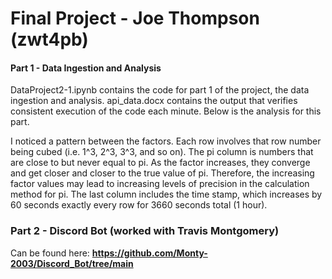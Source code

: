 # Final Project - Joe Thompson (zwt4pb)

#### Part 1 - Data Ingestion and Analysis
DataProject2-1.ipynb contains the code for part 1 of the project, the data ingestion and analysis. api_data.docx contains the output that verifies consistent execution of the code each minute. Below is the analysis for this part.

I noticed a pattern between the factors. Each row involves that row number being cubed (i.e. 1^3, 2^3, 3^3, and so on). The pi column is numbers that are close to but never equal to pi. As the factor increases, they converge and get closer and closer to the true value of pi. Therefore, the increasing factor values may lead to increasing levels of precision in the calculation method for pi. The last column includes the time stamp, which increases by 60 seconds exactly every row for 3660 seconds total (1 hour). 

### Part 2 - Discord Bot (worked with Travis Montgomery)
Can be found here: **https://github.com/Monty-2003/Discord_Bot/tree/main**
